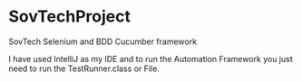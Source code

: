# SovTechProject
SovTech Selenium and BDD Cucumber framework

I have used IntelliJ as my IDE and to run the Automation Framework you just need to run the TestRunner.class or File.
